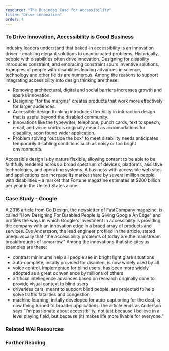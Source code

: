 ```yaml
---
resource: "The Business Case for Accessibility"
title: "Drive innovation"
order: 4
---
```

### To Drive Innovation, Accessibility is Good Business

Industry leaders understand that baked-in accessibility is an innovation driver – enabling elegant solutions to unanticipated problems. Historically, people with disabilities often drive innovation. Designing for disability introduces constraint, and embracing constraint spurs inventive solutions. Examples of people with disabilities leading advances in science, technology and other fields are numerous. Among the reasons to support integrating accessibility into design thinking are these:
* Removing architectural, digital and social barriers increases growth and sparks innovation.
* Designing "for the margins" creates products that work more effectively for larger audiences.
* Accessible design thinking introduces flexibility in interaction design that is useful beyond the disabled community.
* Innovations like the typewriter, telephone, punch cards, text to speech, email, and voice controls originally meant as accomodations for disability, soon found wider application.
* Problem solving "outside the box" to meet disability needs anticipates temporarily disabling conditions such as noisy or too bright environments.

Accessible design is by nature flexible, allowing content to be able to be faithfully rendered across a broad spectrum of devices, platforms, assistive technologies, and operating systems. A business with accessible web sites and applications can increase its market share by several million people with disabilities – a market that Fortune magazine estimates at $200&nbsp;billion per year in the United States alone. 

### Case Study - Google
A 2016 article from Co.Design, the newsletter of FastCompany magazine, is called "How Designing For Disabled People Is Giving Google An Edge" and profiles the ways in which Google's investment in accessibility is providing the company with an innovation edge in a braod array of products and services. Eve Andersson, the lead engineer profiled in the article, stated unequivocally that "the accessibility problems of today are the mainstream breakthroughs of tomorrow." Among the innovations that she cites as examples are these:
* contrast minimums help all people see in bright light glare situations
* auto-complete, initally provided for disabled, is now widely used by all
* voice control, implemented for blind users, has been more widely adopted as a great convenience by millions of others 
* artificial intellegence advances based on research originally done to provide visual context to blind users
* driverless cars, meant to support blind people, are projected to help solve traffic fatalities and congestion
* machine learning, initally developed for auto-captioning for the deaf, is now being turned to broader applications
The article ends as Anderson says “I’m passionate about accessibility, not just because I believe in a level playing field, but because (it) makes life more livable for everyone.” 



### Related WAI Resources

### Further Reading
